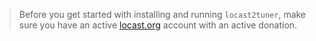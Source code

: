 >Before you get started with installing and running `locast2tuner`, make sure you have an active [locast.org](https://locast.org) account with an active donation.
